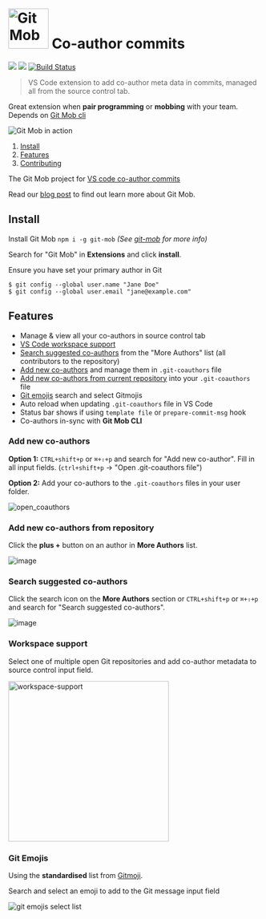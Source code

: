 # <img src="https://user-images.githubusercontent.com/10452163/79142596-a808fa00-7db3-11ea-9a02-2d020e0b29d7.png" width="80" alt="Git Mob" /> Co-author commits

[![](https://vsmarketplacebadge.apphb.com/version-short/RichardKotze.git-mob.svg)](https://marketplace.visualstudio.com/items?itemName=RichardKotze.git-mob) [![](https://vsmarketplacebadge.apphb.com/rating-short/RichardKotze.git-mob.svg)](https://marketplace.visualstudio.com/items?itemName=RichardKotze.git-mob) [![Build Status](https://dev.azure.com/TinkerTaylor/VS%20code%20extensions/_apis/build/status/rkotze.git-mob-vs-code?branchName=master)](https://dev.azure.com/TinkerTaylor/VS%20code%20extensions/_build/latest?definitionId=1?branchName=master)

> VS Code extension to add co-author meta data in commits, managed all from the source control tab.

Great extension when **pair programming** or **mobbing** with your team. Depends on [Git Mob cli](https://github.com/findmypast-oss/git-mob)

![Git Mob in action](https://user-images.githubusercontent.com/10452163/51446144-cc3b6f80-1d05-11e9-87fa-96622a25eedc.gif)

1. [Install](#install)
2. [Features](#features)
3. [Contributing](https://github.com/rkotze/git-mob-vs-code/blob/master/CONTRIBUTING.md)

The Git Mob project for [VS code co-author commits](https://www.richardkotze.com/projects/co-author-commits-with-git-mob)

Read our [blog post](http://tech.findmypast.com/co-author-commits-with-git-mob) to find out learn more about Git Mob.

## Install

Install Git Mob `npm i -g git-mob` _(See [git-mob](https://github.com/findmypast-oss/git-mob/#install) for more info)_

Search for "Git Mob" in **Extensions** and click **install**.

Ensure you have set your primary author in Git

```
$ git config --global user.name "Jane Doe"
$ git config --global user.email "jane@example.com"
```

## Features

- Manage & view all your co-authors in source control tab
- [VS Code workspace support](#workspace-support)
- [Search suggested co-authors](#search-suggested-co-authors) from the "More Authors" list (all contributors to the repository)
- [Add new co-authors](#add-new-co-authors) and manage them in `.git-coauthors` file
- [Add new co-authors from current repository](#add-new-co-authors-from-repository) into your `.git-coauthors` file
- [Git emojis](#git-emojis) search and select Gitmojis
- Auto reload when updating `.git-coauthors` file in VS Code
- Status bar shows if using `template file` or `prepare-commit-msg` hook
- Co-authors in-sync with **Git Mob CLI**

### Add new co-authors

**Option 1:** `CTRL+shift+p` or `⌘+⇧+p` and search for "Add new co-author". Fill in all input fields.
(`ctrl+shift+p` -> "Open .git-coauthors file")

**Option 2:** Add your co-authors to the `.git-coauthors` files in your user folder.

![open_coauthors](https://user-images.githubusercontent.com/10452163/52169086-b167f280-272a-11e9-947d-0e00df3eefa4.png)

### Add new co-authors from repository

Click the **plus +** button on an author in **More Authors** list.

![image](https://user-images.githubusercontent.com/10452163/52488610-1d79a900-2bb8-11e9-8a9b-46529d4b9608.png)

### Search suggested co-authors

Click the search icon on the **More Authors** section or `CTRL+shift+p` or `⌘+⇧+p` and search for "Search suggested co-authors".

![image](https://user-images.githubusercontent.com/10452163/57807338-e2f44f00-7758-11e9-8fb1-6d8b8cb9d7ce.png)

### Workspace support

Select one of multiple open Git repositories and add co-author metadata to source control input field.

<img alt="workspace-support" src="https://user-images.githubusercontent.com/10452163/80038666-08074b00-84ee-11ea-9565-26c9f755d512.gif" width="320" />

### Git Emojis

Using the **standardised** list from [Gitmoji](https://github.com/carloscuesta/gitmoji).

Search and select an emoji to add to the Git message input field

![git emojis select list](https://user-images.githubusercontent.com/10452163/79442052-ef6bd200-7fcf-11ea-85c1-82789738add3.png)
